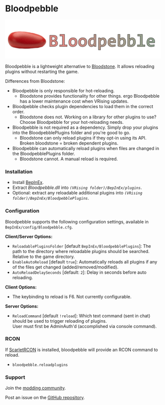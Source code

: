 
# Bloodpebble

![bloodpebble-banner](https://github.com/cheesasaurus/Bloodpebble/raw/main/bloodpebble-banner.png)

Bloodpebble is a lightweight alternative to [Bloodstone](https://github.com/decaprime/Bloodstone). It allows reloading plugins without restarting the game.

Differences from Bloodstone:
- Bloodpebble is only responsible for hot-reloading.
  - Bloodstone provides functionality for other things. ergo Bloodpebble has a lower maintenance cost when VRising updates.
- Bloodpebble checks plugin dependencies to load them in the correct order. 
  - Bloodstone does not. Working on a library for other plugins to use? Choose Bloodpebble for your hot-reloading needs.
- Bloodpebble is not required as a dependency. Simply drop your plugins into the BloodpebblePlugins folder and you're good to go.
  - Bloodstone can only reload plugins if they opt-in using its API. Broken bloodstone = broken dependent plugins.
- Bloodpebble can automatically reload plugins when files are changed in the BloodpebblePlugins folder.
  - Bloodstone cannot. A manual reload is required.

### Installation

- Install [BepInEx](https://v-rising.thunderstore.io/package/BepInEx/BepInExPack_V_Rising/).
- Extract _Bloodpebble.dll_ into _`(VRising folder)/BepInEx/plugins`_.
- Optional: extract any reloadable additional plugins into _`(VRising folder)/BepInEx/BloodpebblePlugins`_.

### Configuration

Bloodpebble supports the following configuration settings, available in `BepInEx/config/Bloodpebble.cfg`.

**Client/Server Options:**
- `ReloadablePluginsFolder` [default `BepInEx/BloodpebblePlugins`]: The path to the directory where reloadable plugins should be searched. Relative to the game directory.
- `EnableAutoReload` [default `true`]: Automatically reloads all plugins if any of the files get changed (added/removed/modified).
- `AutoReloadDelaySeconds` [default: `2`]: Delay in seconds before auto reloading.

**Client Options:**
- The keybinding to reload is F6. Not currently configurable.

**Server Options:**
- `ReloadCommand` [default `!reload`]: Which text command (sent in chat) should be used to trigger reloading of plugins.\
User must first be AdminAuth'd (accomplished via console command).

### RCON

If [ScarletRCON](https://thunderstore.io/c/v-rising/p/ScarletMods/ScarletRCON/) is installed, bloodpebble will provide an RCON command to reload.
- `bloodpebble.reloadplugins`

### Support

Join the [modding community](https://vrisingmods.com/discord).

Post an issue on the [GitHub repository](https://github.com/cheesasaurus/Bloodpebble). 
